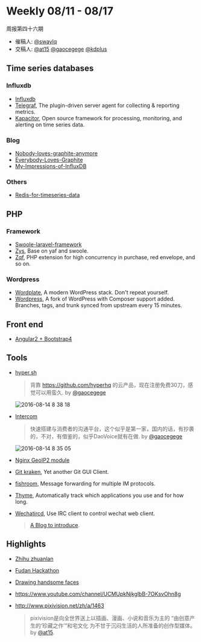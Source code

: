 # Weekly 08/11 - 08/17

周报第四十六期

- 催稿人:
  [@swaylq][swaylq]
- 交稿人:
  [@at15][at15]
  [@gaocegege][gaocegege]
  [@kdplus ][kdplus]

[at15]: https://github.com/at15
[mie]: https://github.com/arrowrowe
[dou]: https://github.com/ComMouse
[gaocegege]: https://github.com/gaocegege
[swaylq]: https://github.com/swaylq
[mingo-x]: https://github.com/mingo-x
[mrmiywj]: https://github.com/mrmiywj
[kdplus]: https://github.com/kdplus
[laohyx]: https://github.com/laohyx

## Time series databases

### Influxdb

- [Influxdb](https://github.com/influxdata/influxdb)
- [Telegraf](https://github.com/influxdata/telegraf), The plugin-driven server agent for collecting & reporting metrics.
- [Kapacitor](https://github.com/influxdata/kapacitor), Open source framework for processing, monitoring, and alerting on time series data. 

### Blog

- [Nobody-loves-graphite-anymore](https://www.vividcortex.com/blog/2015/11/05/nobody-loves-graphite-anymore)
- [Everybody-Loves-Graphite](http://obfuscurity.com/2015/11/Everybody-Loves-Graphite)
- [My-Impressions-of-InfluxDB](http://obfuscurity.com/2013/11/My-Impressions-of-InfluxDB)

### Others

- [Redis-for-timeseries-data](https://redislabs.com/solutions/redis-for-timeseries-data)

## PHP

### Framework

- [Swoole-laravel-framework](https://github.com/chongyi/swoole-laravel-framework)
- [Zys](https://github.com/qieangel2013/zys), Base on yaf and swoole.
- [Zqf](https://github.com/qieangel2013/zqf), PHP extension for high concurrency in purchase, red envelope, and so on.

### Wordpress

- [Wordplate](https://github.com/wordplate/wordplate), A modern WordPress stack. Don't repeat yourself.
- [Wordpress](https://github.com/johnpbloch/wordpress), A fork of WordPress with Composer support added. Branches, tags, and trunk synced from upstream every 15 minutes.

## Front end

- [Angular2 + Bootstrap4](http://www.strapui.com/themes/ani-angular-2-bootstrap-4-theme/)

## Tools

- [hyper.sh](https://console.hyper.sh/register/invite/Azk1mG3Q4lSbdK1zyDN4h0AAJMykK8cq)

  > 背靠 https://github.com/hyperhq 的云产品，现在注册免费30刀，感觉可以用蛮久. by [@gaocegege][gaocegege]

  ![2016-08-14 8 38 18](https://cloud.githubusercontent.com/assets/5100735/17649132/13b2ef5a-625f-11e6-85ac-6549affecf5a.png)

- [Intercom](https://www.intercom.io/)

  > 快速搭建与消费者的沟通平台，这个似乎是第一家，国内的话，有抄袭的，不对，有借鉴的，似乎DaoVoice就有在做. by [@gaocegege][gaocegege]

  ![2016-08-14 8 35 05](https://cloud.githubusercontent.com/assets/5100735/17649121/acbeeb00-625e-11e6-9416-e4bca1165596.png)

- [Nginx GeoIP2 module](https://github.com/leev/ngx_http_geoip2_module)
- [Git kraken](https://www.gitkraken.com/), Yet another Git GUI Client.
- [fishroom](https://github.com/tuna/fishroom), Message forwarding for multiple IM protocols.
- [Thyme](https://github.com/sourcegraph/thyme), Automatically track which applications you use and for how long.
- [Wechatircd](https://github.com/MaskRay/wechatircd), Use IRC client to control wechat web client. 

  > [A Blog to introduce](https://maskray.me/blog/2016-02-21-wechatircd).

## Highlights

- [Zhihu zhuanlan](https://zhuanlan.zhihu.com/p/20870307?refer=intelligentunit)
- [Fudan Hackathon](https://hackfdu.github.io/#/)
- [Drawing handsome faces](http://www.pixivision.net/zh/a/1568)
- https://www.youtube.com/channel/UCMUpkNjkglbB-7OKsvOhn8g
- http://www.pixivision.net/zh/a/1463

  > pixivision是向全世界送上以插画、漫画、小说和音乐为主的 “由创意产生的‘珍藏之作’”和宅文化
  为不甘于沉闷生活的人所准备的创作型媒体。 by [@at15][at15].


